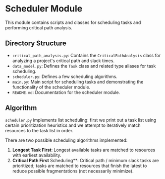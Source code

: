 # Scheduler Module

This module contains scripts and classes for scheduling tasks and performing critical path analysis.

## Directory Structure

- `critical_path_analysis.py`: Contains the `CriticalPathAnalysis` class for analyzing a project's critical path and slack times.
- `data_model.py`: Defines the `Task` class and related type aliases for task scheduling.
- `scheduler.py`: Defines a few scheduling algorithms.
- `main.py`: Main script for scheduling tasks and demonstrating the functionality of the scheduler module.
- `README.md`: Documentation for the scheduler module.

## Algorithm

`scheduler.py` implements list scheduling: first we print out a task list using certain prioritization heuristics and we attempt to iteratively match resources to the task list in order.

There are two possible scheduling algorithms implemented:
1. **Longest Task First**: Longest available tasks are matched to resources with earliest availability.
2. **Critical Path First** Scheduling**: Critical path / minimum slack tasks are prioritized; tasks are matched to resources that finish the latest to reduce possible fragmentations (not necessarily minimize).